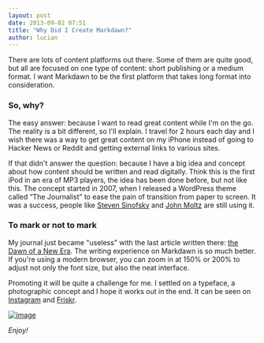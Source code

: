 ```yaml
---
layout: post
date: 2013-09-02 07:51
title: "Why Did I Create Markdawn?"
author: lucian
---
```


There are lots of content platforms out there. Some of them are quite good, but all are focused on one type of content: short publishing or a medium format. I want Markdawn to be the first platform that takes long format into consideration.

### So, why?

The easy answer: because I want to read great content while I'm on the go. The reality is a bit different, so I'll explain. I travel for 2 hours each day and I wish there was a way to get great content on my iPhone instead of going to Hacker News or Reddit and getting external links to various sites.

If that didn't answer the question: because I have a big idea and concept about how content should be written and read digitally. Think this is the first iPod in an era of MP3 players, the idea has been done before, but not like this. The concept started in 2007, when I released a WordPress theme called “The Journalist” to ease the pain of transition from paper to screen. It was a success, people like [Steven Sinofsky](http://blog.learningbyshipping.com/) and [John Moltz](http://verynicewebsite.net/) are still using it.

### To mark or not to mark

My journal just became "useless" with the last article written there: [the Dawn of a New Era](http://lucianmarin.com/archive/dawn-of-new-era.html). The writing experience on Markdawn is so much better. If you're using a modern browser, you can zoom in at 150% or 200% to adjust not only the font size, but also the neat interface.

Promoting it will be quite a challenge for me. I settled on a typeface, a photographic concept and I hope it works out in the end. It can be seen on [Instagram](http://instagram.com/p/d1Yhh2Pq5Y/) and [Friskr](http://friskr.com/post/60088348601).

[![image](http://24.media.tumblr.com/ec8a2c23638237c8c9aa21dbb1b993e1/tumblr_msic4dAUNn1rw1m6uo1_r1_1280.jpg)](http://markdawn.com/about/)

*Enjoy!*